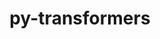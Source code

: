 ---
title: "py-transformers"
layout: cache
categories: [package, develop]
meta: {"compilers": ["apple-clang@=16.0.0", "gcc@=13.2.0"], "num_specs": 23, "num_specs_by_stack": {"ml-darwin-aarch64-mps": 6, "ml-linux-aarch64-cpu": 7, "ml-linux-aarch64-cuda": 5, "ml-linux-x86_64-cpu": 7, "ml-linux-x86_64-cuda": 7, "ml-linux-x86_64-rocm": 7, "root": 23}, "oss": ["sequoia", "ubuntu24.04"], "platforms": ["darwin", "linux"], "stacks": ["ml-darwin-aarch64-mps", "ml-linux-aarch64-cpu", "ml-linux-aarch64-cuda", "ml-linux-x86_64-cpu", "ml-linux-x86_64-cuda", "ml-linux-x86_64-rocm", "root"], "targets": ["aarch64", "x86_64_v3"], "versions": ["4.48.3"]}
spec_details: [{"compiler": "gcc@=13.2.0", "hash": "2sefc5hlqbqyog4mgysdus32zdt37qkh", "os": "ubuntu24.04", "platform": "linux", "size": "-", "stacks": ["ml-linux-x86_64-cpu", "ml-linux-x86_64-cuda", "ml-linux-x86_64-rocm", "root"], "target": "x86_64_v3", "variants": ["build_system=python_pip"], "versions": ["4.48.3"]}, {"compiler": "apple-clang@=16.0.0", "hash": "3yvlecafdbxx2xe4glxgganl4ghha4x7", "os": "sequoia", "platform": "darwin", "size": "-", "stacks": ["ml-darwin-aarch64-mps", "root"], "target": "aarch64", "variants": ["build_system=python_pip"], "versions": ["4.48.3"]}, {"compiler": "gcc@=13.2.0", "hash": "6hnnte2sb7ffv5t7a3o64d6qunyjmuqt", "os": "ubuntu24.04", "platform": "linux", "size": "-", "stacks": ["ml-linux-aarch64-cpu", "ml-linux-aarch64-cuda", "root"], "target": "aarch64", "variants": ["build_system=python_pip"], "versions": ["4.48.3"]}, {"compiler": "gcc@=13.2.0", "hash": "6rrxe3mhyqaftpo5k2s6tc4ipw3rrqzp", "os": "ubuntu24.04", "platform": "linux", "size": "-", "stacks": ["ml-linux-x86_64-cpu", "ml-linux-x86_64-cuda", "ml-linux-x86_64-rocm", "root"], "target": "x86_64_v3", "variants": ["build_system=python_pip"], "versions": ["4.48.3"]}, {"compiler": "apple-clang@=16.0.0", "hash": "aquwtg3yvqjlsx6bhkuqvkb2mfpmmjv6", "os": "sequoia", "platform": "darwin", "size": "-", "stacks": ["ml-darwin-aarch64-mps", "root"], "target": "aarch64", "variants": ["build_system=python_pip"], "versions": ["4.48.3"]}, {"compiler": "gcc@=13.2.0", "hash": "cfdmzmivapzaq7357tm7pxaqrslrrbui", "os": "ubuntu24.04", "platform": "linux", "size": "-", "stacks": ["ml-linux-x86_64-cpu", "ml-linux-x86_64-cuda", "ml-linux-x86_64-rocm", "root"], "target": "x86_64_v3", "variants": ["build_system=python_pip"], "versions": ["4.48.3"]}, {"compiler": "apple-clang@=16.0.0", "hash": "cm6zustt35iuaqh67kritqpgdthg62j6", "os": "sequoia", "platform": "darwin", "size": "-", "stacks": ["ml-darwin-aarch64-mps", "root"], "target": "aarch64", "variants": ["build_system=python_pip"], "versions": ["4.48.3"]}, {"compiler": "apple-clang@=16.0.0", "hash": "iesulyiwinhvflb6uz7rz3uxo5qotcaw", "os": "sequoia", "platform": "darwin", "size": "-", "stacks": ["ml-darwin-aarch64-mps", "root"], "target": "aarch64", "variants": ["build_system=python_pip"], "versions": ["4.48.3"]}, {"compiler": "gcc@=13.2.0", "hash": "jsaaup2bij2vveh6fwktsblrhto2ybnl", "os": "ubuntu24.04", "platform": "linux", "size": "-", "stacks": ["ml-linux-x86_64-cpu", "ml-linux-x86_64-cuda", "ml-linux-x86_64-rocm", "root"], "target": "x86_64_v3", "variants": ["build_system=python_pip"], "versions": ["4.48.3"]}, {"compiler": "gcc@=13.2.0", "hash": "kgexdaak43lvrjhwinhtpusb2yii52je", "os": "ubuntu24.04", "platform": "linux", "size": "-", "stacks": ["root"], "target": "aarch64", "variants": ["build_system=python_pip"], "versions": ["4.48.3"]}, {"compiler": "gcc@=13.2.0", "hash": "lfbibeea2pawn6iale3z464tj767swk3", "os": "ubuntu24.04", "platform": "linux", "size": "-", "stacks": ["ml-linux-aarch64-cpu", "ml-linux-aarch64-cuda", "root"], "target": "aarch64", "variants": ["build_system=python_pip"], "versions": ["4.48.3"]}, {"compiler": "gcc@=13.2.0", "hash": "mcc2hes56wzwwwajhscd22cc7wphiqz5", "os": "ubuntu24.04", "platform": "linux", "size": "-", "stacks": ["ml-linux-aarch64-cpu", "ml-linux-aarch64-cuda", "root"], "target": "aarch64", "variants": ["build_system=python_pip"], "versions": ["4.48.3"]}, {"compiler": "gcc@=13.2.0", "hash": "mgp3zrscrg4irekzbkv7qf64tkyu3soo", "os": "ubuntu24.04", "platform": "linux", "size": "-", "stacks": ["ml-linux-aarch64-cpu", "root"], "target": "aarch64", "variants": ["build_system=python_pip"], "versions": ["4.48.3"]}, {"compiler": "gcc@=13.2.0", "hash": "mgugyhxn42d2rrfsiorkvn3gfoh7epio", "os": "ubuntu24.04", "platform": "linux", "size": "-", "stacks": ["ml-linux-aarch64-cpu", "root"], "target": "aarch64", "variants": ["build_system=python_pip"], "versions": ["4.48.3"]}, {"compiler": "apple-clang@=16.0.0", "hash": "q3r3u6verz5obsh2fq644gofex5jj7an", "os": "sequoia", "platform": "darwin", "size": "-", "stacks": ["ml-darwin-aarch64-mps", "root"], "target": "aarch64", "variants": ["build_system=python_pip"], "versions": ["4.48.3"]}, {"compiler": "gcc@=13.2.0", "hash": "s645hay6cu2e5qbyxvpjs6hjxaz4u4wz", "os": "ubuntu24.04", "platform": "linux", "size": "-", "stacks": ["root"], "target": "x86_64_v3", "variants": ["build_system=python_pip"], "versions": ["4.48.3"]}, {"compiler": "gcc@=13.2.0", "hash": "sugsj2jpnlwfi3gwztlsrrqxgqq7vaoz", "os": "ubuntu24.04", "platform": "linux", "size": "-", "stacks": ["ml-linux-x86_64-cpu", "ml-linux-x86_64-cuda", "ml-linux-x86_64-rocm", "root"], "target": "x86_64_v3", "variants": ["build_system=python_pip"], "versions": ["4.48.3"]}, {"compiler": "apple-clang@=16.0.0", "hash": "tndeeg4wnkzx4gmf53x3pomwt33f66ry", "os": "sequoia", "platform": "darwin", "size": "-", "stacks": ["ml-darwin-aarch64-mps", "root"], "target": "aarch64", "variants": ["build_system=python_pip"], "versions": ["4.48.3"]}, {"compiler": "gcc@=13.2.0", "hash": "uhefac3rs5yv5p6mns3zkzkacckmhkmm", "os": "ubuntu24.04", "platform": "linux", "size": "-", "stacks": ["ml-linux-x86_64-cpu", "ml-linux-x86_64-cuda", "ml-linux-x86_64-rocm", "root"], "target": "x86_64_v3", "variants": ["build_system=python_pip"], "versions": ["4.48.3"]}, {"compiler": "gcc@=13.2.0", "hash": "w5kijhoje7ccwnmwy7yxso7abi45iqn2", "os": "ubuntu24.04", "platform": "linux", "size": "-", "stacks": ["ml-linux-aarch64-cpu", "ml-linux-aarch64-cuda", "root"], "target": "aarch64", "variants": ["build_system=python_pip"], "versions": ["4.48.3"]}, {"compiler": "gcc@=13.2.0", "hash": "xx4rctgxpckyp2eumozz4cjhlpxarcky", "os": "ubuntu24.04", "platform": "linux", "size": "-", "stacks": ["ml-linux-aarch64-cpu", "ml-linux-aarch64-cuda", "root"], "target": "aarch64", "variants": ["build_system=python_pip"], "versions": ["4.48.3"]}, {"compiler": "gcc@=13.2.0", "hash": "yoljkfb4elvzhod723jhe2xeki2gjznp", "os": "ubuntu24.04", "platform": "linux", "size": "-", "stacks": ["ml-linux-x86_64-cpu", "ml-linux-x86_64-cuda", "ml-linux-x86_64-rocm", "root"], "target": "x86_64_v3", "variants": ["build_system=python_pip"], "versions": ["4.48.3"]}, {"compiler": "apple-clang@=16.0.0", "hash": "zkyonctgheyygknndxogprhguilqblny", "os": "sequoia", "platform": "darwin", "size": "-", "stacks": ["root"], "target": "aarch64", "variants": ["build_system=python_pip"], "versions": ["4.48.3"]}]
---